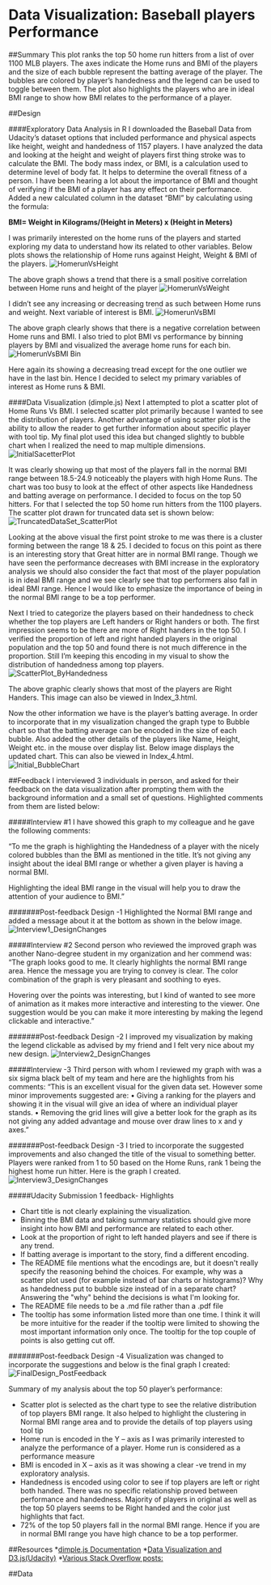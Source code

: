 # Data Visualization: Baseball players Performance

##Summary
This plot ranks the top 50 home run hitters from a list of over 1100 MLB players. The axes indicate the Home runs and BMI of the players and the size of each bubble represent the batting average of the player. The bubbles are colored by player’s handedness and the legend can be used to toggle between them. The plot also highlights the players who are in ideal BMI range to show how BMI relates to the performance of a player.

##Design

####Exploratory Data Analysis in R
I downloaded the Baseball Data from Udacity’s dataset options that included performance and physical aspects like height, weight and handedness of 1157 players. I have analyzed the data and looking at the height and weight of players first thing stroke was to calculate the BMI. The body mass index, or BMI, is a calculation used to determine level of body fat. It helps to determine the overall fitness of a person.  I have been hearing a lot about the importance of BMI   and thought of verifying if the BMI of a player has any effect on their performance. Added a new calculated column in the dataset “BMI” by calculating using the formula:

**BMI= Weight in Kilograms/(Height in Meters) x (Height in Meters)**

I was primarily interested on the home runs of the players and started exploring my data to understand how its related to  other variables.  Below plots shows the relationship of Home runs against Height, Weight & BMI of the players.
![HomerunVsHeight](https://github.com/anuachankunju/DataVisualization/blob/master/Images/HomerunVsHeight.JPG)

The above graph shows a trend that there is a small positive correlation between Home runs and  height of the player
![HomerunVsWeight](https://github.com/anuachankunju/DataVisualization/blob/master/Images/HomerunVsWeight.JPG)

I didn’t see any increasing or decreasing trend as such between Home runs and weight. Next variable of interest is BMI.
![HomerunVsBMI](https://github.com/anuachankunju/DataVisualization/blob/master/Images/HomerunVsBMI.JPG)

The above graph clearly shows that there is a negative correlation between Home runs and BMI. I also tried to plot BMI vs performance by binning  players by BMI and visualized the average home runs for each bin. 
![HomerunVsBMI Bin](https://github.com/anuachankunju/DataVisualization/blob/master/Images/HomerunVsBMI_BinJPG.JPG)

Here again its showing a decreasing tread except for the one outlier we have in the last bin. Hence I decided to select my primary variables of interest as Home runs & BMI.

####Data Visualization (dimple.js)
Next I attempted to plot a scatter plot of Home Runs Vs BMI. I selected scatter plot primarily because I wanted to see the distribution of players. Another advantage of using scatter plot is the ability to allow the reader to get further information about specific player with tool tip. My final plot used this idea but changed slightly to bubble chart when I realized the need to map multiple dimensions.
![InitialSacetterPlot](https://github.com/anuachankunju/DataVisualization/blob/master/Images/InitialSacetterPlot.JPG)

It was clearly showing up that most of the players fall in the normal BMI range between 18.5-24.9 noticeably the players with high Home Runs. The chart was too busy to look at the effect of other aspects like Handedness and batting average on performance.
I decided to focus on the top 50 hitters. For that I selected the top 50 home run hitters from the 1100 players. The scatter plot drawn for truncated data set is shown below:
![TruncatedDataSet_ScatterPlot](https://github.com/anuachankunju/DataVisualization/blob/master/Images/TruncatedDataSet_ScatterPlot.JPG)

Looking at the above visual the first point stroke to me was there is a cluster forming between the range 18 & 25. I decided to focus on this point as there is an interesting story that Great hitter are in normal BMI range. Though we have seen the performance decreases with BMI increase in the exploratory analysis we should also consider the fact that most of the player population is in ideal BMI range and we see clearly see that top performers also fall in ideal BMI range.  Hence I would like to emphasize the importance of being in the normal BMI range to be a top performer.

Next I tried to categorize the players based on their handedness to check whether the top players are Left handers or Right handers or both.  The first impression seems to be there are more of Right handers in the top 50. I verified the proportion of left and right handed players in the original population and the top 50 and found there is not much difference in the proportion.  Still I’m keeping this encoding in my visual to show the distribution of handedness among top players.
![ScatterPlot_ByHandedness](https://github.com/anuachankunju/DataVisualization/blob/master/Images/ScatterPlot_ByHandedness.JPG)

The above graphic clearly shows that most of the players are Right Handers. This image can also be viewed in Index_3.html. 

Now the other information we have is the player’s batting average. In order to incorporate that in my visualization changed the graph type to Bubble chart so that the batting average can be encoded in the size of each bubble. Also added the other details of the players like Name, Height, Weight etc. in the mouse over display list. Below image displays the updated chart. This can also be viewed in Index_4.html.
![Initial_BubbleChart](https://github.com/anuachankunju/DataVisualization/blob/master/Images/Initial_BubbleChart.JPG)


##Feedback
I interviewed 3 individuals in person, and asked for their feedback on the data visualization after prompting them with the background information and a small set of questions. Highlighted comments from them are listed below:

#####Interview #1
I have showed this graph to my colleague and he gave the following comments:

“To me the graph is highlighting the Handedness of a player with the nicely colored bubbles than the BMI  as mentioned in the title.  It’s not giving any insight about the ideal BMI range or whether a given player is having a normal BMI. 

Highlighting the ideal BMI range in the visual will help you to draw the attention of your audience to BMI.”

#######Post-feedback Design -1
Highlighted the Normal BMI range and added a message about it at the bottom as shown in the below image.
![Interview1_DesignChanges](https://github.com/anuachankunju/DataVisualization/blob/master/Images/Interview1_DesignChanges.JPG)

#####Interview #2
Second person who reviewed the improved graph was another Nano-degree student in my organization and her commend was:
“The graph looks good to me. It clearly highlights the normal BMI range area. Hence the message you are trying to convey is clear. The color combination of the graph is very pleasant and soothing to eyes. 

Hovering over the points was interesting, but I kind of wanted to see more of animation as it makes more interactive and interesting to the viewer. One suggestion would be you can make it more interesting by making the legend clickable and interactive.”

#######Post-feedback Design -2
I improved my visualization by making the legend clickable as advised by my friend and I felt very nice about my new design.
![Interview2_DesignChanges](https://github.com/anuachankunju/DataVisualization/blob/master/Images/Interview2_DesignChanges.JPG)

#####Interview -3
Third person with whom I reviewed my graph with was a six sigma black belt of my team and here are the highlights from his comments:
“This is an excellent visual for the given data set. However some minor improvements suggested are:
•	Giving a ranking for the players and showing it in the visual will give an idea of where an individual player stands.
•	Removing the grid lines will give a better look for the graph as its not giving any added advantage and  mouse over draw lines to x and y axes.”

#######Post-feedback Design -3
I tried to incorporate the suggested improvements and also changed the title of the visual to something better.  Players were ranked from 1 to 50 based on the Home Runs, rank 1 being the highest home run hitter. Here is the graph I created.
![Interview3_DesignChanges](https://github.com/anuachankunju/DataVisualization/blob/master/Images/FinalDesign.JPG)

#####Udacity Submission 1 feedback- Highlights
* Chart title is not clearly explaining the visualization.
*	Binning the BMI data and taking summary statistics should give more insight into how BMI and performance are related to each other. 
*	Look at the proportion of right to left handed players and see if there is any trend.
*	If batting average is important to the story, find a different encoding.
* The README file mentions what the encodings are, but it doesn't really specify the reasoning behind the choices. For example, why was a scatter plot used (for example instead of bar charts or histograms)? Why as handedness put to bubble size instead of in a separate chart? Answering the "why" behind the decisions is what I'm looking for.
* The README file needs to be a .md file rather than a .pdf file
* The tooltip has some information listed more than one time. I think it will be more intuitive for the reader if the tooltip were limited to showing the most important information only once. The tooltip for the top couple of points is also getting cut off.

#######Post-feedback Design -4
Visualization was changed to incorporate the suggestions and below is the final graph I created:
![FinalDesign_PostFeedback](https://github.com/anuachankunju/DataVisualization/blob/master/Images/FinalDesign_PostFeedback.JPG)

Summary of my analysis about the top 50 player’s performance:
*	Scatter plot is selected as the chart type to see the relative distribution of top players BMI range. It also helped to highlight the clustering in Normal BMI range area and to provide the details of top players using tool tip
*	Home run is encoded in the Y – axis as I was primarily interested to analyze the performance of a player. Home run is considered as a performance measure
*	BMI is encoded in X – axis as it was showing a clear -ve trend in my exploratory analysis.
*	Handedness is encoded using color to see if top players are left or right both handed. There was no specific relationship proved between performance and handedness. Majority of players in original as well as the top 50 players seems to be Right handed and the color just highlights that fact.
*	72% of the top 50 players fall in the normal BMI range. Hence if you are in normal BMI range you have high chance to be a top performer.


##Resources
*[dimple.js Documentation](http://dimplejs.org/)
*[Data Visualization and D3.js(Udacity)](https://www.udacity.com/course/viewer#!/c-ud507-nd)
*[Various Stack Overflow posts:](http://stackoverflow.com/search?q=dimple.js)


##Data
